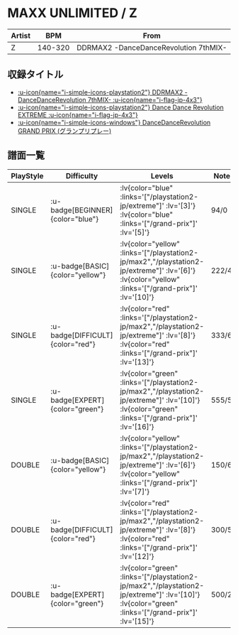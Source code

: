 # MAXX UNLIMITED / Z

|Artist|BPM|From|
|------|---|----|
|Z|140-320|DDRMAX2 -DanceDanceRevolution 7thMIX-|

## 収録タイトル

- [ :u-icon{name="i-simple-icons-playstation2"} DDRMAX2 -DanceDanceRevolution 7thMIX- :u-icon{name="i-flag-jp-4x3"} ](/playstation2-jp/max2)
- [ :u-icon{name="i-simple-icons-playstation2"} Dance Dance Revolution EXTREME :u-icon{name="i-flag-jp-4x3"} ](/playstation2-jp/extreme)
- [ :u-icon{name="i-simple-icons-windows"} DanceDanceRevolution GRAND PRIX (グランプリプレー)](/grand-prix)

## 譜面一覧

|PlayStyle|Difficulty|Levels|Notes|Movie|
|---------|----------|------|-----|-----|
|SINGLE| :u-badge[BEGINNER]{color="blue"} | :lv{color="blue" :links='["/playstation2-jp/extreme"]' :lv='[3]'}  :lv{color="blue" :links='["/grand-prix"]' :lv='[5]'} |94/0||
|SINGLE| :u-badge[BASIC]{color="yellow"} | :lv{color="yellow" :links='["/playstation2-jp/max2","/playstation2-jp/extreme"]' :lv='[6]'}  :lv{color="yellow" :links='["/grand-prix"]' :lv='[10]'} |222/49||
|SINGLE| :u-badge[DIFFICULT]{color="red"} | :lv{color="red" :links='["/playstation2-jp/max2","/playstation2-jp/extreme"]' :lv='[8]'}  :lv{color="red" :links='["/grand-prix"]' :lv='[13]'} |333/62||
|SINGLE| :u-badge[EXPERT]{color="green"} | :lv{color="green" :links='["/playstation2-jp/max2","/playstation2-jp/extreme"]' :lv='[10]'}  :lv{color="green" :links='["/grand-prix"]' :lv='[16]'} |555/56||
|DOUBLE| :u-badge[BASIC]{color="yellow"} | :lv{color="yellow" :links='["/playstation2-jp/max2","/playstation2-jp/extreme"]' :lv='[6]'}  :lv{color="yellow" :links='["/grand-prix"]' :lv='[7]'} |150/69||
|DOUBLE| :u-badge[DIFFICULT]{color="red"} | :lv{color="red" :links='["/playstation2-jp/max2","/playstation2-jp/extreme"]' :lv='[8]'}  :lv{color="red" :links='["/grand-prix"]' :lv='[12]'} |300/55||
|DOUBLE| :u-badge[EXPERT]{color="green"} | :lv{color="green" :links='["/playstation2-jp/max2","/playstation2-jp/extreme"]' :lv='[10]'}  :lv{color="green" :links='["/grand-prix"]' :lv='[15]'} |500/23||

